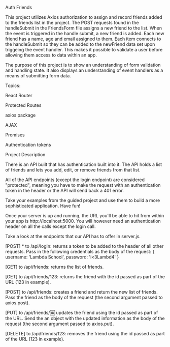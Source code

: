 Auth Friends

This project utilizes Axios authorization to assign and record friends added to the friends list in the project. 
The POST requests found in the handleSubmit in the FriendsForm file assigns a new friend to the list. When the event is triggered in the handle submit,
a new friend is added. 
Each new friend has a name, age and email assigned to them.
Each item connects to the handleSubmit so they can be added to the newFriend data set upon triggeing the event handler. 
This makes it possible to validate a user before allowing them access to data within an app.

The purpose of this project is to show an understanding of form validation and handling state. It also displays an understanding of
event handlers as a means of submitting form data.


Topics:

React Router

Protected Routes

axios package

AJAX

Promises

Authentication tokens

Project Description

There is an API built that has authentication built into it. The API holds a list of friends and lets you add, edit, or remove friends from that list.

All of the API endpoints (except the login endpoint) are considered "protected", meaning you have to make the request with an authentication token in the header or the API will send back a 401 error.

Take your examples from the guided project and use them to build a more sophisticated application. Have fun!

Once your server is up and running, the URL you'll be able to hit from within your app is http://localhost:5000. You will however need an authentication header on all the calls except the login call.

Take a look at the endpoints that our API has to offer in server.js.

[POST] * to /api/login: returns a token to be added to the header of all other requests. Pass in the following credentials as the body of the request: { username: 'Lambda School', password: 'i<3Lambd4' }

[GET] to /api/friends: returns the list of friends.

[GET] to /api/friends/123: returns the friend with the id passed as part of the URL (123 in example).

[POST] to /api/friends: creates a friend and return the new list of friends. Pass the friend as the body of the request (the second argument passed to axios.post).

[PUT] to /api/friends/:id: updates the friend using the id passed as part of the URL. Send the an object with the updated information as the body of the request (the second argument passed to axios.put).

[DELETE] to /api/friends/123: removes the friend using the id passed as part of the URL (123 in example).
 
